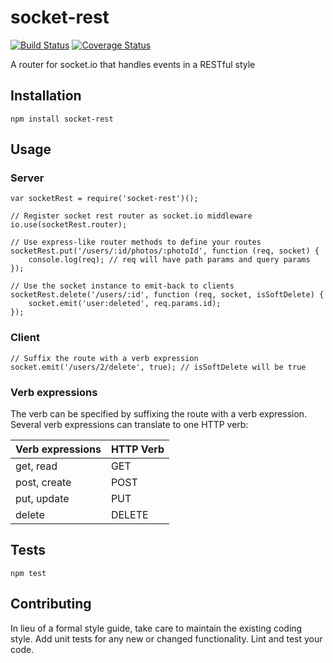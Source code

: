 # socket-rest
[![Build Status](https://travis-ci.org/fcouceiro/socket-rest.svg?branch=master)](https://travis-ci.org/fcouceiro/socket-rest)
[![Coverage Status](https://coveralls.io/repos/github/fcouceiro/socket-rest/badge.svg)](https://coveralls.io/github/fcouceiro/socket-rest)

A router for socket.io that handles events in a RESTful style

## Installation

  `npm install socket-rest`

## Usage

### Server
    var socketRest = require('socket-rest')();

    // Register socket rest router as socket.io middleware
    io.use(socketRest.router);

    // Use express-like router methods to define your routes
    socketRest.put('/users/:id/photos/:photoId', function (req, socket) {
    	console.log(req); // req will have path params and query params
    });

    // Use the socket instance to emit-back to clients
    socketRest.delete('/users/:id', function (req, socket, isSoftDelete) {
    	socket.emit('user:deleted', req.params.id); 
    });

### Client
    // Suffix the route with a verb expression
    socket.emit('/users/2/delete', true); // isSoftDelete will be true
    
### Verb expressions

The verb can be specified by suffixing the route with a verb expression. Several verb expressions can translate to one HTTP verb:

| Verb expressions | HTTP Verb |
|------------------|-----------|
| get, read        | GET       |
| post, create     | POST      |
| put, update      | PUT       |
| delete           | DELETE    |
    


## Tests

  `npm test`

## Contributing

In lieu of a formal style guide, take care to maintain the existing coding style. Add unit tests for any new or changed functionality. Lint and test your code.
